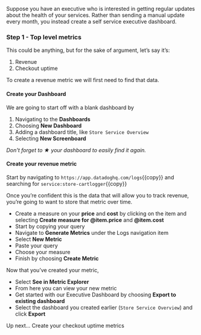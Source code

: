 Suppose you have an executive who is interested in getting regular updates about the health of your services. Rather than sending a manual update every month, you instead create a self service executive dashboard.

### Step 1 - Top level metrics

This could be anything, but for the sake of argument, let’s say it’s: 
1. Revenue 
2. Checkout uptime

To create a revenue metric we will first need to find that data. 

#### Create your Dashboard

We are going to start off with a blank dashboard by 
1. Navigating to the **Dashboards**
2. Choosing **New Dashboard**
3. Adding a dashboard title, like `Store Service Overview`
4. Selecting **New Screenboard**

*Don't forget to ★ your dashboard to easily find it again.*

#### Create your revenue metric 
Start by navigating to `https://app.datadoghq.com/logs`{{copy}} and searching for `service:store-cartlogger`{{copy}}

Once you’re confident this is the data that will allow you to track revenue, you’re going to want to store that metric over time. 

- Create a measure on your **price** and **cost** by clicking on the item and selecting **Create measure for @item.price** and **@item.cost**
- Start by copying your query
- Navigate to **Generate Metrics** under the Logs navigation item
- Select **New Metric** 
- Paste your query
- Choose your measure
- Finish by choosing **Create Metric**

Now that you’ve created your metric, 
- Select **See in Metric Explorer**
- From here you can view your new metric 
- Get started with our Executive Dashboard by choosing **Export to existing dashboard**
- Select the dashboard you created earlier (`Store Service Overview`) and click **Export**

Up next... Create your checkout uptime metrics

